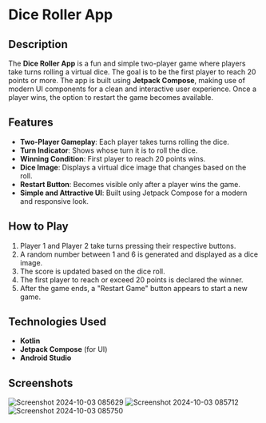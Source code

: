 # Dice Roller App

## Description
The **Dice Roller App** is a fun and simple two-player game where players take turns rolling a virtual dice. The goal is to be the first player to reach 20 points or more. The app is built using **Jetpack Compose**, making use of modern UI components for a clean and interactive user experience. Once a player wins, the option to restart the game becomes available.

## Features
- **Two-Player Gameplay**: Each player takes turns rolling the dice.
- **Turn Indicator**: Shows whose turn it is to roll the dice.
- **Winning Condition**: First player to reach 20 points wins.
- **Dice Image**: Displays a virtual dice image that changes based on the roll.
- **Restart Button**: Becomes visible only after a player wins the game.
- **Simple and Attractive UI**: Built using Jetpack Compose for a modern and responsive look.

## How to Play
1. Player 1 and Player 2 take turns pressing their respective buttons.
2. A random number between 1 and 6 is generated and displayed as a dice image.
3. The score is updated based on the dice roll.
4. The first player to reach or exceed 20 points is declared the winner.
5. After the game ends, a "Restart Game" button appears to start a new game.

## Technologies Used
- **Kotlin**
- **Jetpack Compose** (for UI)
- **Android Studio**

## Screenshots
![Screenshot 2024-10-03 085629](https://github.com/user-attachments/assets/f15fb034-7658-49b8-bade-784dbd1c97fd)
![Screenshot 2024-10-03 085712](https://github.com/user-attachments/assets/1822fba4-039e-48c8-a943-d61799a31926)
![Screenshot 2024-10-03 085750](https://github.com/user-attachments/assets/86384eed-32f1-4fbf-99b5-8c8d01fb6754)


